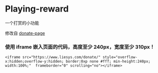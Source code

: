 # Playing-reward
一个打赏的小功能

修改自 [donate-page](https://github.com/Kaiyuan/donate-page)

### 使用 iframe 嵌入页面的代码，高度至少 240px，宽度至少 310px！

```
<iframe src="https://www.liesys.com/donate/" style="overflow-x:hidden;overflow-y:hidden; border:0xp none #fff; min-height:240px; width:100%;"  frameborder="0" scrolling="no"></iframe>
```
